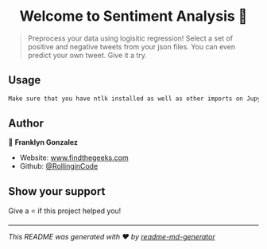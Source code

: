 <h1 align="center">Welcome to Sentiment Analysis 👋</h1>
<p>
</p>

> Preprocess your data using logisitic regression! Select a set of positive and negative tweets from your json files. 
> You can even predict your own tweet. Give it a try.

## Usage

```sh
Make sure that you have ntlk installed as well as other imports on Jupyter Notebook. Django app tested on Heroku.
```

## Author

👤 **Franklyn Gonzalez**

* Website: www.findthegeeks.com
* Github: [@RollinginCode](https://github.com/RollinginCode)

## Show your support

Give a ⭐️ if this project helped you!

***
_This README was generated with ❤️ by [readme-md-generator](https://github.com/kefranabg/readme-md-generator)_
